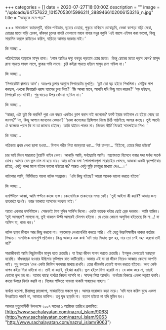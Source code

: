 +++
categories = []
date = 2020-07-27T18:00:00Z
description = ""
image = "/uploads/64757622_10157053015996211_3889466102006153216_n.jpg"
title = "আব্বুকে মনে পড়ে"

+++
সাদাকালো ক্যারমগুটি, বরিক পাউডার, ভূতের চেহারা, পুকুরে অবিরাম ডোবাডুবি, ভেজা কাপড়ে বাড়ি ফেরা, চোরের মতো বাড়ি ঢোকা, ঝাঁকড়া চুলের বাবরি দোলানো মহান বাবার মধুর বকুনি ‘এই বয়সে এইসব করা ভালো, কিন্তু সারাদিন করলে রাইতেও করিস, বাড়িতে আসার দরকার নাই।’ 

জি আচ্ছা... 

পাঠ্যবইয়ের আড়ালে মাসুদ রানা। ‘শোন আমিও দস্যু বনহুর পড়তাম তোর মতো। কিন্তু চোরের মতো পড়স কেন? মাসুদ রানা পড়তে সাহস লাগে, বুকের পাটা লাগে। চুরি কইরা পড়তে হইলে মাসুদ রানা পড়িস না।’

জি আচ্ছা... 

‘সিগারেটটা জ্বালায়ে আন’। অতঃপর চুলার আগুনে সিগারেটের মুখাগ্নি। ‘তুই তো বড় হইতে শিখলিনা। মেট্রিক পাশ করছস, এখনো সিগারেট ধরাস গ্যাসের চুলা দিয়া?’ ‘জি আব্বা মানে, আপনি যদি কিছু মনে করেন?’ ‘বড় হইছস, সিগারেট তো খাবিই। শুধু ঘাড়ের উপর ধোঁওয়া ছাড়িস না।’ 

জি আচ্ছা... 

‘আচ্ছা, এটা তুই কি করলি? পুরা এক বছরে একটাও ক্লাশ করস নাই কলেজে? ফার্স্ট ইয়ার ফাইনাল যে হইয়া গেছে তা জানস?’ ‘না, কিন্তু আপনে জানলেন কেমনে?’ ‘ঢাকা কলেজের প্রিন্সিপাল নিজে চিঠি পাঠাইছে আমার কাছে। তুই আদৌ ঐ কলেজে পড়স কি না তা জানতে চাইছে। আমি যাইতে পারুম না। নিজের কীর্তি নিজেই সামলাইতে শিখ।’

জি আচ্ছা...

পত্রিকায় প্রথম লেখা ছাপা হওয়া... বিশাল শরীর নিয়া জাবড়ায়া ধরা... পিঠ চাপড়া... ‘হিইবো, তোরে দিয়া হইবো’

চার ভাই মিলে সারারাত টুয়েন্টি নাইন খেলা। আনাড়ি আমি, সর্বছোটো আমি। মন্ত্রণাদাতা হিসেবে বাবার সদা সর্বদা সতর্ক চোখ। আমার যেন ভুল চাল না হয়ে যায়। আর মা’কে বলা ‘পোলাপানগুলা সারারাইত খেলবে, আজকা একটা বৃহষ্পতিবার রাইত, একটু গরুর মাংশ হইলে ভালো হইতো না? অন্তত একটু মুড়ি চানাচুর মাখায়া দেও...।’

নাট্যকার আমি, বিটিভিতে পয়লা নাটক সম্প্রচার। ‘এটা কিছু হইছে? আরো অনেক ভালো করতে হইবো’

জি আচ্ছা...

হসপিটালে আব্বা, আমি পল্টনে কাজে ব্যস্ত। কোনোদিকে তাকানোর সময় নেই। ’তুই আইসা কী করবি? আমার জন্য ডাক্তারই যথেষ্ট। কাজ ফালায়া আসনের দরকার নাই।’

আরো একবার হসপিটালে। সেজভাই টানা দুদিন সার্ভিস দিলো। একটা কয়েক ঘন্টার ছোট্ট ব্রেক দরকার। আমি হাজির। ‘তুই আসছস? লাগবো না, তুই থাকলে উল্টা আমারই টেনশন হইবো। যে তোর কোনো অসুবিধা হইতেছে কি না...! যা অফিস যা, কাজ কর।’

নাটক ছাড়া জীবনে আর কিছু করবো না। বড়জোড় লেখালেখিটা করতে পারি। এই হেতু উচ্চশিক্ষাহীন থাকার কঠোর সিদ্ধান্ত। নানাদিকে নানামুখি প্রতিবাদ। কিন্তু আব্বার এক কথা ‘যদি তার সিদ্ধান্ত ভুল হয়, দায় তো সেই বহন করবো তাই না?’

সারাজীবনই আমি পিছুটানহীন মানুষ হতে চেয়েছি। যা ইচ্ছা জীবন যাপন করতে চেয়েছি। ইশকুল বেলাতেই ঘরছাড়া হয়েছি। বাঁধনছাড়া হওয়ার উছিলায় ফুটপাথে রাত কাটিয়েছি। আমার এই যা তা জীবন নিয়েও আব্বার কোনো আপত্তি নাই। শুধু বলতেন ‘দেখ একটা জিনিস সবসময় মাথায় রাখবি। তোর জীবনটা তোরই যাপন করতে হইবো। অন্য কেউ যাপন কইরা দিয়া যাইবো না। তাই যা করবি, বুইঝ্যা করবি। ভুল হইলে দিশা হারাবি না। যে কাজ করে না, তারই কোনো ভুল হয় না। আমার কাছে ব্যর্থতা নিয়অ আসবি না। সাফল্য নিয়া আসবি। ব্যর্থতার বিরুদ্ধে একলা লড়াই করবি। কারো উপরে নির্ভর করবি না। নিজের শক্তিতে খাড়ায়া থাকবি পাহাড়ের লাহান।’

ব্যর্থতা হতাশা, চিন্তামগ্ন রাতজাগা, মাঝরাত্তিরে সকলে ঘুম। আমার দরোজায় কড়া নড়ে। ‘যদি মনে করিস যুদ্ধে একলা উৎরাইতে পারবি না, আমারে ডাকিস। তবু যুদ্ধ ছাড়বি না। হতাশ হইয়ো না যদি মুমিন হও। 

আব্বার মৃত্যুবার্ষিকী উপলক্ষে ২০০৭ সালের ১ অক্টোবর তারিখে প্রকাশিত: [http://www.sachalayatan.com/nazrul_islam/9063](http://www.sachalayatan.com/nazrul_islam/9063 "http://www.sachalayatan.com/nazrul_islam/9063")
